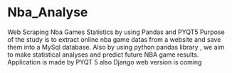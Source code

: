 # Nba_Analyse
Web Scraping Nba Games Statistics by using Pandas and PYQT5
 Purpose of the study is to extract online nba  game datas from a website and save them into a MySql database.
  Also by using python pandas library , we aim to make statistical analyses and predict future NBA game results.
  Application is made by PYQT 5 also Django web version is coming 
